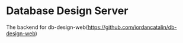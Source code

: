 # Database Design Server

The backend for db-design-web(https://github.com/iordancatalin/db-design-web)
